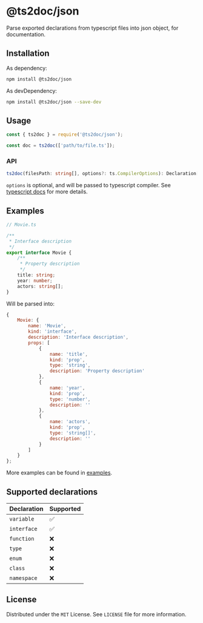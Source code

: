 # @ts2doc/json

Parse exported declarations from typescript files into json object, for documentation.

## Installation

As dependency:

```bash
npm install @ts2doc/json
```

As devDependency:

```bash
npm install @ts2doc/json --save-dev
```

## Usage

```js
const { ts2doc } = require('@ts2doc/json');

const doc = ts2doc(['path/to/file.ts']);
```

### API

```ts
ts2doc(filesPath: string[], options?: ts.CompilerOptions): Declaration[]
```

`options` is optional, and will be passed to typescript compiler. See [typescript docs](https://www.typescriptlang.org/docs/handbook/compiler-options.html) for more details.

## Examples

```ts
// Movie.ts

/**
 * Interface description
 */
export interface Movie {
    /**
     * Property description
     */
    title: string;
    year: number;
    actors: string[];
}
```

Will be parsed into:

```js
{
    Movie: {
        name: 'Movie',
        kind: 'interface',
        description: 'Interface description',
        props: [
            {
                name: 'title',
                kind: 'prop',
                type: 'string',
                description: 'Property description'
            },
            {
                name: 'year',
                kind: 'prop',
                type: 'number',
                description: ''
            },
            {
                name: 'actors',
                kind: 'prop',
                type: 'string[]',
                description: ''
            }
        ]
    }
};
```

More examples can be found in [examples](./examples).

## Supported declarations

| Declaration | Supported |
| ----------- | --------- |
| `variable`  | ✅        |
| `interface` | ✅        |
| `function`  | ❌        |
| `type`      | ❌        |
| `enum`      | ❌        |
| `class`     | ❌        |
| `namespace` | ❌        |

## License

Distributed under the `MIT` License. See `LICENSE` file for more information.
